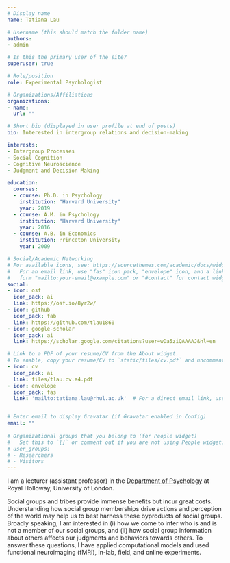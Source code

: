 ```yaml
---
# Display name
name: Tatiana Lau

# Username (this should match the folder name)
authors: 
- admin

# Is this the primary user of the site?
superuser: true

# Role/position
role: Experimental Psychologist

# Organizations/Affiliations
organizations:
- name: 
  url: ""

# Short bio (displayed in user profile at end of posts)
bio: Interested in intergroup relations and decision-making

interests:
- Intergroup Processes
- Social Cognition
- Cognitive Neuroscience
- Judgment and Decision Making

education:
  courses:
  - course: Ph.D. in Psychology
    institution: "Harvard University"
    year: 2019
  - course: A.M. in Psychology
    institution: "Harvard University"
    year: 2016
  - course: A.B. in Economics
    institution: Princeton University
    year: 2009

# Social/Academic Networking
# For available icons, see: https://sourcethemes.com/academic/docs/widgets/#icons
#   For an email link, use "fas" icon pack, "envelope" icon, and a link in the
#   form "mailto:your-email@example.com" or "#contact" for contact widget.
social:
- icon: osf
  icon_pack: ai
  link: https://osf.io/8yr2w/
- icon: github
  icon_pack: fab
  link: https://github.com/tlau1860
- icon: google-scholar
  icon_pack: ai
  link: https://scholar.google.com/citations?user=wDa5ziQAAAAJ&hl=en

# Link to a PDF of your resume/CV from the About widget.
# To enable, copy your resume/CV to `static/files/cv.pdf` and uncomment the lines below.  
- icon: cv
  icon_pack: ai
  link: files/tlau.cv.a4.pdf
- icon: envelope
  icon_pack: fas
  link: 'mailto:tatiana.lau@rhul.ac.uk'  # For a direct email link, use "mailto:test@example.org".


# Enter email to display Gravatar (if Gravatar enabled in Config)
email: ""
  
# Organizational groups that you belong to (for People widget)
#   Set this to `[]` or comment out if you are not using People widget.  
# user_groups:
# - Researchers
# - Visitors
---
```


I am a lecturer (assistant professor) in the [Department of Psychology](https://www.royalholloway.ac.uk/research-and-teaching/departments-and-schools/psychology/) at Royal Holloway, University of London.

Social groups and tribes provide immense benefits but incur great costs. Understanding how social group memberships drive actions and perception of the world may help us to best harness these byproducts of social groups. Broadly speaking, I am interested in (i) how we come to infer who is and is not a member of our social groups, and (ii) how social group information about others affects our judgments and behaviors towards others. To answer these questions, I have applied computational models and used functional neuroimaging (fMRI), in-lab, field, and online experiments.